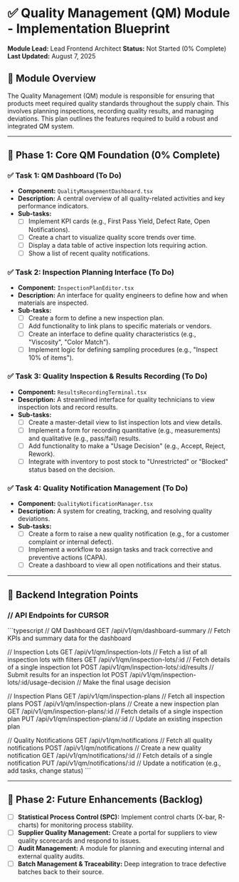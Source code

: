 # ✅ Quality Management (QM) Module - Implementation Blueprint

**Module Lead:** Lead Frontend Architect
**Status:** Not Started (0% Complete)
**Last Updated:** August 7, 2025

## 📝 Module Overview

The Quality Management (QM) module is responsible for ensuring that products meet required quality standards throughout the supply chain. This involves planning inspections, recording quality results, and managing deviations. This plan outlines the features required to build a robust and integrated QM system.

---

## 🚀 Phase 1: Core QM Foundation (0% Complete)

### ✅ Task 1: QM Dashboard (To Do)
- **Component:** `QualityManagementDashboard.tsx`
- **Description:** A central overview of all quality-related activities and key performance indicators.
- **Sub-tasks:**
  - [ ] Implement KPI cards (e.g., First Pass Yield, Defect Rate, Open Notifications).
  - [ ] Create a chart to visualize quality score trends over time.
  - [ ] Display a data table of active inspection lots requiring action.
  - [ ] Show a list of recent quality notifications.

### ✅ Task 2: Inspection Planning Interface (To Do)
- **Component:** `InspectionPlanEditor.tsx`
- **Description:** An interface for quality engineers to define how and when materials are inspected.
- **Sub-tasks:**
  - [ ] Create a form to define a new inspection plan.
  - [ ] Add functionality to link plans to specific materials or vendors.
  - [ ] Create an interface to define quality characteristics (e.g., "Viscosity", "Color Match").
  - [ ] Implement logic for defining sampling procedures (e.g., "Inspect 10% of items").

### ✅ Task 3: Quality Inspection & Results Recording (To Do)
- **Component:** `ResultsRecordingTerminal.tsx`
- **Description:** A streamlined interface for quality technicians to view inspection lots and record results.
- **Sub-tasks:**
  - [ ] Create a master-detail view to list inspection lots and view details.
  - [ ] Implement a form for recording quantitative (e.g., measurements) and qualitative (e.g., pass/fail) results.
  - [ ] Add functionality to make a "Usage Decision" (e.g., Accept, Reject, Rework).
  - [ ] Integrate with inventory to post stock to "Unrestricted" or "Blocked" status based on the decision.

### ✅ Task 4: Quality Notification Management (To Do)
- **Component:** `QualityNotificationManager.tsx`
- **Description:** A system for creating, tracking, and resolving quality deviations.
- **Sub-tasks:**
  - [ ] Create a form to raise a new quality notification (e.g., for a customer complaint or internal defect).
  - [ ] Implement a workflow to assign tasks and track corrective and preventive actions (CAPA).
  - [ ] Create a dashboard to view all open notifications and their status.

---

## 🔧 Backend Integration Points

### // API Endpoints for CURSOR
\`\`\`typescript
// QM Dashboard
GET /api/v1/qm/dashboard-summary      // Fetch KPIs and summary data for the dashboard

// Inspection Lots
GET /api/v1/qm/inspection-lots        // Fetch a list of all inspection lots with filters
GET /api/v1/qm/inspection-lots/:id    // Fetch details of a single inspection lot
POST /api/v1/qm/inspection-lots/:id/results // Submit results for an inspection lot
POST /api/v1/qm/inspection-lots/:id/usage-decision // Make the final usage decision

// Inspection Plans
GET /api/v1/qm/inspection-plans       // Fetch all inspection plans
POST /api/v1/qm/inspection-plans      // Create a new inspection plan
GET /api/v1/qm/inspection-plans/:id   // Fetch details of a single inspection plan
PUT /api/v1/qm/inspection-plans/:id   // Update an existing inspection plan

// Quality Notifications
GET /api/v1/qm/notifications          // Fetch all quality notifications
POST /api/v1/qm/notifications         // Create a new quality notification
GET /api/v1/qm/notifications/:id      // Fetch details of a single notification
PUT /api/v1/qm/notifications/:id      // Update a notification (e.g., add tasks, change status)
\`\`\`

---

## 🔮 Phase 2: Future Enhancements (Backlog)

- [ ] **Statistical Process Control (SPC):** Implement control charts (X-bar, R-charts) for monitoring process stability.
- [ ] **Supplier Quality Management:** Create a portal for suppliers to view quality scorecards and respond to issues.
- [ ] **Audit Management:** A module for planning and executing internal and external quality audits.
- [ ] **Batch Management & Traceability:** Deep integration to trace defective batches back to their source.
